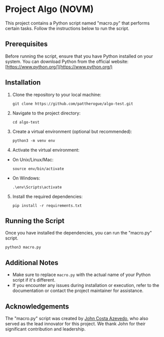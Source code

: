 # Project Algo (NOVM)

This project contains a Python script named "macro.py" that performs certain tasks. Follow the instructions below to run the script.

## Prerequisites

Before running the script, ensure that you have Python installed on your system. You can download Python from the official website: [https://www.python.org/](https://www.python.org/)

## Installation

1. Clone the repository to your local machine:
   ```  
   git clone https://github.com/pattherogue/algo-test.git
   ```
3. Navigate to the project directory:
   ```
   cd algo-test
   ```
5. Create a virtual environment (optional but recommended):
   ```
   python3 -m venv env
   ```
7. Activate the virtual environment:
   
- On Unix/Linux/Mac:
  ```
  source env/bin/activate
  ```

- On Windows:
  ```
  .\env\Scripts\activate
  ```

5. Install the required dependencies:
   ```
   pip install -r requirements.txt
   ```
## Running the Script

   Once you have installed the dependencies, you can run the "macro.py" script.
   ```
   python3 macro.py
   ```
## Additional Notes

- Make sure to replace `macro.py` with the actual name of your Python script if it's different.
- If you encounter any issues during installation or execution, refer to the documentation or contact the project maintainer for assistance.

## Acknowledgements

The "macro.py" script was created by [John Costa Azevedo](https://www.linkedin.com/in/john-azevedo-iii/), who also served as the lead innovator for this project. We thank John for their significant contribution and leadership.

